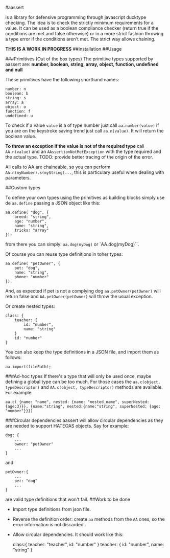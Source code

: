 #aassert

is a library for defensive programming through javascript ducktype checking. The idea is to check the  strictly minimum requirements for a value. It can be used as a boolean compliance checker (return true if the conditions are met and false otherwise) or in a more strict fashion throwing a type error if the conditions aren't met. The strict way allows chaining.

__THIS IS A WORK IN PROGRESS__
##Installation
##Usage

###Primitives (Out of the box types)
The primitive types supported by aassert are: **number, boolean, string, array, object, function, undefined and null**

These primitives have the following shorthand names:

	number: n
	boolean: b
	string: s
	array: a
	object: o
	function: f
	undefined: u

To check if a value `value` is a of type number just call `aa.number(value)` if you are on the keystroke saving trend just call `aa.n(value)`. It will return the boolean value.

__To throw an exception if the value is not of the required type__ call `AA.n(value)` and an `AAssertionNotMetException` with the type required and the actual type. TODO: provide better tracing of the origin of the error.

All calls to AA are chaineable, so you can perform `AA.n(myNumber).s(myString)...`, this is particulary useful when dealing with parameters.

##Custom types

To define your own types using the primitives as building blocks simply use de `aa.define` passing a JSON object like this:

	aa.define( "dog", {
		breed: "string",
		age: "number",
		name: "string",
		tricks: "array"
	});

from there you can simply:
`aa.dog(myDog)` or `AA.dog(myDog)``.

Of course you can reuse type definitions in toher types:

	aa.define( "petOwner", {
		pet: "dog",
		name: "string",
		phone: "number"
	});

And, as expected if pet is not a complying dog `aa.petOwner(petOwner)` will return false and `AA.petOwner(petOwner)` will throw the usual exception.

Or create nested types:

	class: {
		teacher: {
			id: "number",
			name: "string"
		}
		id: "number"
	}

You can also keep the type definitions in a JSON file, and import them as follows:

	aa.import(filePath);

###Ad-hoc types
If there's a type that will only be used once, maybe defining a global type can be too much. For those cases the `aa.c(object, typeDescriptor)` and `AA.c(object, typeDescriptor)` methods are available. For example:

 	aa.c( {name: "name", nested: {name: "nested_name", superNested: {age:3}}}, {name:"string", nested:{name:"string", superNested: {age: "number"}}})

###Circular dependencies
aassert will allow circular dependencies as they are needed to support HATEOAS objects. Say for example:

	dog: {
		...
		owner: "petOwner"
		...
	}
and

	petOwner:{
		...
		pet: "dog"
		...
	}

are valid type definitions that won't fail.
##Work to be done
- Import type definitions from json file.
- Reverse the definition order: create `aa` methods from the `AA` ones, so the error information is not discarded.
- Allow circular dependencies. It should work like this:


	class:{
		teacher: "teacher",
		id: "number"
	}
	teacher: {
		id: "number",
		name: "string"
	}
